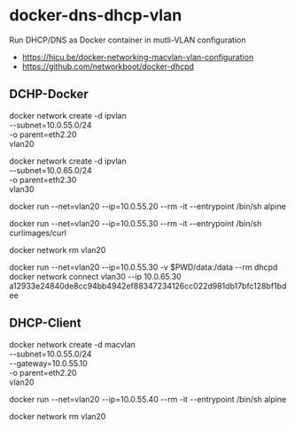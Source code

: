 # docker-dns-dhcp-vlan
Run DHCP/DNS as Docker container in mutli-VLAN configuration


- https://hicu.be/docker-networking-macvlan-vlan-configuration
- https://github.com/networkboot/docker-dhcpd

## DCHP-Docker

docker network  create  -d ipvlan  \
    --subnet=10.0.55.0/24 \
    -o parent=eth2.20 \
    vlan20

docker network  create  -d ipvlan  \
    --subnet=10.0.65.0/24 \
    -o parent=eth2.30 \
    vlan30

docker run --net=vlan20 --ip=10.0.55.20 --rm -it --entrypoint /bin/sh alpine

docker run --net=vlan20 --ip=10.0.55.30 --rm -it --entrypoint /bin/sh curlimages/curl

docker network rm vlan20


docker run --net=vlan20 --ip=10.0.55.30 -v $PWD/data:/data --rm dhcpd
docker network connect vlan30 --ip 10.0.65.30
a12933e24840de8cc94bb4942ef88347234126cc022d981db17bfc128bf1bdee

## DHCP-Client

docker network  create  -d macvlan \
    --subnet=10.0.55.0/24 \
    --gateway=10.0.55.10 \
    -o parent=eth2.20 \
    vlan20

docker run --net=vlan20 --ip=10.0.55.40 --rm -it --entrypoint /bin/sh alpine

docker network rm vlan20